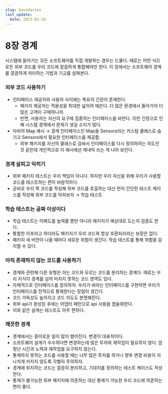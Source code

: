 ```yaml
---
slug: boundaries
last_update:
  date: 2023-02-18
---
```


# 8장 경계

시스템에 들어가는 모든 소프트웨어를 직접 개발하는 경우는 드물다. 때로는 어떤 식으로든 외부 코드를 우리 코드에 깔끔하게 통합해야만 한다. 이 장에서는 소프트웨어 경계를 깔끔하게 처리하는 기법과 기교를 살펴본다.

### 외부 코드 사용하기

- 인터페이스 제공자와 사용자 사이에는 특유의 긴장이 존재한다.
  - 패키지 제공자는 적용성을 최대한 넓히려 애쓴다. 더 많은 환경에서 돌아가야 더 많은 고객이 구매하니까.
  - 반면, 사용자는 자신의 요구에 집중하는 인터페이스를 바란다. 이런 긴장으로 인해 시스템 경계에서 문제가 생길 소지가 많다.
- 자바의 Map 예시 → 경계 인터페이스인 Map을 Sensors라는 커스텀 클래스로 숨기고 Sensors에서 필요한 인터페이스를 제공함.
  - 외부 패키지를 자신의 클래스로 감싸서 인터페이스를 다시 정의하려는 의도인 것 같은데 개인적으로 이 예시에선 제네릭 쓰는 게 나아 보인다.

### 경계 살피고 익히기

- 외부 패키지 테스트는 우리 책임이 아니다. 하지만 우리 자신을 위해 우리가 사용할 코드를 테스트하는 편이 바람직하다.
- 곧바로 우리 쪽 코드를 작성해 외부 코드를 호출하는 대신 먼저 간단한 테스트 케이스를 작성해 외부 코드를 익혀보자 → 학습 테스트

### 학습 테스트는 공짜 이상이다

- 학습 테스트는 이해도를 높여줄 뿐만 아니라 패키지가 예상대로 도는지 검증도 한다.
- 통합한 이후라고 하더라도 패키지가 우리 코드와 항상 호환되리라는 보장은 없다.
- 패키지 새 버전이 나올 때마다 새로운 위험이 생긴다. 학습 테스트를 통해 위험을 감지할 수 있다.

### 아직 존재하지 않는 코드를 사용하기

- 경계와 관련해 다른 유형은 아는 코드와 모르는 코드를 분리하는 경계다. 때로는 우리 지식이 경계를 넘어 미치지 못하는 코드 영역도 있다.
- 자체적으로 인터페이스를 정의하자. 우리가 바라는 인터페이스를 구현하면 우리가 인터페이스를 전적으로 통제한다는 장점이 생긴다.
- 코드 가독성도 높아지고 코드 의도도 분명해진다.
- 외부 api가 완성된 후에는 어댑터 패턴으로 api 사용을 캡슐화한다.
- 이와 같은 설계는 테스트도 아주 편하다.

### 깨끗한 경계

- 경계에서는 흥미로운 일이 많이 벌어진다. 변경이 대표적이다.
- 소프트웨어 설계가 우수하다면 변경하는데 많은 투자와 재작업이 필요하지 않다. 엄청난 시간과 노력과 재작업을 요구하지 않는다.
- 통제하지 못하는 코드를 사용할 때는 너무 많은 투자를 하거나 향후 변경 비용이 지나치게 커지지 않도록 각별히 주의하자.
- 경계에 위치하는 코드는 깔끔히 분리하고, 기대치를 정의하는 테스트 케이스도 작성한다.
- 통제가 불가능한 외부 패키지에 의존하는 대신 통제가 가능한 우리 코드에 의존하는 편이 좋다.
